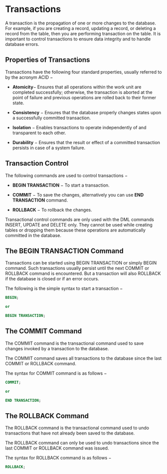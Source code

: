 # Transactions
A transaction is the propagation of one or more changes to the database. For example, if you are creating a record, updating a record, or deleting a record from the table, then you are performing transaction on the table. It is important to control transactions to ensure data integrity and to handle database errors.

## Properties of Transactions
Transactions have the following four standard properties, usually referred to by the acronym ACID −

* **Atomicity**− Ensures that all operations within the work unit are completed successfully; otherwise, the transaction is aborted at the point of failure and previous operations are rolled back to their former state.

* **Consistency** − Ensures that the database properly changes states upon a successfully committed transaction.

* **Isolation** − Enables transactions to operate independently of and transparent to each other.

* **Durability** − Ensures that the result or effect of a committed transaction persists in case of a system failure.

## Transaction Control
The following commands are used to control transactions −

* **BEGIN TRANSACTION** − To start a transaction.

* **COMMIT** − To save the changes, alternatively you can use **END TRANSACTION** command.

* **ROLLBACK** − To rollback the changes.

Transactional control commands are only used with the DML commands INSERT, UPDATE and DELETE only. They cannot be used while creating tables or dropping them because these operations are automatically committed in the database.

## The BEGIN TRANSACTION Command
Transactions can be started using BEGIN TRANSACTION or simply BEGIN command. Such transactions usually persist until the next COMMIT or ROLLBACK command is encountered. But a transaction will also ROLLBACK if the database is closed or if an error occurs.

The following is the simple syntax to start a transaction −
```sql
BEGIN;

or

BEGIN TRANSACTION;
```
## The COMMIT Command
The COMMIT command is the transactional command used to save changes invoked by a transaction to the database.

The COMMIT command saves all transactions to the database since the last COMMIT or ROLLBACK command.

The syntax for COMMIT command is as follows −
```sql
COMMIT;

or

END TRANSACTION;
```

## The ROLLBACK Command
The ROLLBACK command is the transactional command used to undo transactions that have not already been saved to the database.

The ROLLBACK command can only be used to undo transactions since the last COMMIT or ROLLBACK command was issued.

The syntax for ROLLBACK command is as follows −
```sql
ROLLBACK;
```
